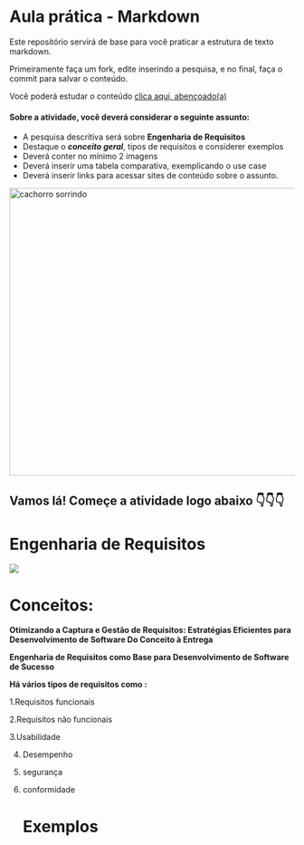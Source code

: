 # Aula prática - Markdown

Este repositório servirá de base para você praticar a estrutura de texto markdown. 

Primeiramente faça um fork, edite inserindo a pesquisa, e no final, faça o commit para salvar o conteúdo.

Você poderá estudar o conteúdo [clica aqui, abençoado(a)](https://docs.pipz.com/central-de-ajuda/learning-center/guia-basico-de-markdown#open)

#### Sobre a atividade, você deverá considerar o seguinte assunto:

- A pesquisa descritiva será sobre **Engenharia de Requisitos**
- Destaque o **_conceito geral_**, tipos de requisitos e considerer exemplos
- Deverá conter no mínimo 2 imagens
- Deverá inserir uma tabela comparativa, exemplicando o use case
- Deverá inserir links para acessar sites de conteúdo sobre o assunto.

<img src="https://www.patasdacasa.com.br/sites/default/files/styles/webp/public/noticias/2022/02/E-possivel-ver-um-cachorro-sorrindo-descubra-e-saiba-como-identificar.jpg.webp?itok=UYmPTLUx" alt="cachorro sorrindo" width="508px">


## Vamos lá! Começe a atividade logo abaixo 👇👇👇
<h1>Engenharia de Requisitos</h1>
<img src="https://cdn-icons-png.flaticon.com/512/4370/4370758.png" "width="400px">
<paragrafh>
   <h1> Conceitos:</h1>
</paragrafh>
 

**Otimizando a Captura e Gestão de Requisitos: Estratégias Eficientes para Desenvolvimento de Software Do Conceito à Entrega**

**Engenharia de Requisitos como Base para Desenvolvimento de Software de Sucesso**

**Há vários tipos de requisitos como :**

1.Requisitos funcionais

2.Requisitos não funcionais 

3.Usabilidade 

4. Desempenho

5. segurança

6. conformidade
 **<h1>Exemplos</h1>**
